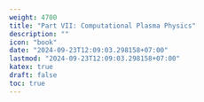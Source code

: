 ```yaml
---
weight: 4700
title: "Part VII: Computational Plasma Physics"
description: ""
icon: "book"
date: "2024-09-23T12:09:03.298158+07:00"
lastmod: "2024-09-23T12:09:03.298158+07:00"
katex: true
draft: false
toc: true
---
```

